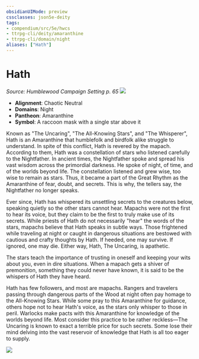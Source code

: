 ```yaml
---
obsidianUIMode: preview
cssclasses: json5e-deity
tags:
- compendium/src/5e/hwcs
- ttrpg-cli/deity/amaranthine
- ttrpg-cli/domain/night
aliases: ["Hath"]
---
```

# Hath
*Source: Humblewood Campaign Setting p. 65* 
![](/3-Mechanics/CLI/deities/img/hwcs-hath-symbol.webp#symbol)

- **Alignment**: Chaotic Neutral
- **Domains**: Night
- **Pantheon**: Amaranthine
- **Symbol**: A raccoon mask with a single star above it

Known as "The Uncaring", "The All-Knowing Stars", and "The Whisperer", Hath is an Amaranthine that humblefolk and birdfolk alike struggle to understand. In spite of this conflict, Hath is revered by the mapach. According to them, Hath was a constellation of stars who listened carefully to the Nightfather. In ancient times, the Nightfather spoke and spread his vast wisdom across the primordial darkness. He spoke of night, of time, and of the worlds beyond life. The constellation listened and grew wise, too wise to remain as stars. Thus, it became a part of the Great Rhythm as the Amaranthine of fear, doubt, and secrets. This is why, the tellers say, the Nightfather no longer speaks.

Ever since, Hath has whispered its unsettling secrets to the creatures below, speaking quietly so the other stars cannot hear. Mapachs were not the first to hear its voice, but they claim to be the first to truly make use of its secrets. While priests of Hath do not necessarily "hear" the words of the stars, mapachs believe that Hath speaks in subtle ways. Those frightened while traveling at night or caught in dangerous situations are bestowed with cautious and crafty thoughts by Hath. If heeded, one may survive. If ignored, one may die. Either way, Hath, The Uncaring, is apathetic.

The stars teach the importance of trusting in oneself and keeping your wits about you, even in dire situations. When a mapach gets a shiver of premonition, something they could never have known, it is said to be the whispers of Hath they have heard.

Hath has few followers, and most are mapachs. Rangers and travelers passing through dangerous parts of the Wood at night often pay homage to the All-Knowing Stars. While some pray to this Amaranthine for guidance, others hope not to hear Hath's voice, as the stars only whisper to those in peril. Warlocks make pacts with this Amaranthine for knowledge of the worlds beyond life. Most consider this practice to be rather reckless—The Uncaring is known to exact a terrible price for such secrets. Some lose their mind delving into the vast reservoir of knowledge that Hath is all too eager to supply.

![](/3-Mechanics/CLI/deities/img/hwcs-hath.webp#center)